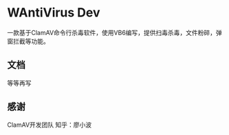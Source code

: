 # WAntiVirus Dev
一款基于ClamAV命令行杀毒软件，使用VB6编写，提供扫毒杀毒，文件粉碎，弹窗拦截等功能。
## 文档
等等再写
## 感谢
ClamAV开发团队
知乎：廖小波 
